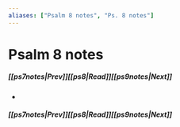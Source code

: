 ```yaml
---
aliases: ["Psalm 8 notes", "Ps. 8 notes"]
---
```

# Psalm 8 notes
##### <span class=arrow-left></span>[[ps7notes|Prev]]<span class=navigation-separator></span>[[ps8|Read]]<span class=navigation-separator></span>[[ps9notes|Next]]<span class=arrow-right></span>
- 
##### <span class=arrow-left></span>[[ps7notes|Prev]]<span class=navigation-separator></span>[[ps8|Read]]<span class=navigation-separator></span>[[ps9notes|Next]]<span class=arrow-right></span>